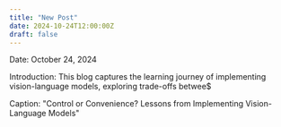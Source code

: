 ```yaml
---
title: "New Post"
date: 2024-10-24T12:00:00Z
draft: false
---
```


Date: October 24, 2024

Introduction: This blog captures the learning journey of implementing vision-language models, exploring trade-offs betwee$

Caption: "Control or Convenience? Lessons from Implementing Vision-Language Models"

